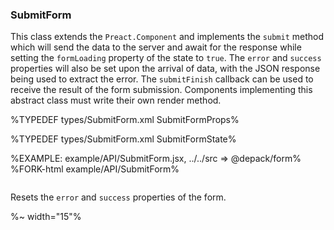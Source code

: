 ### **SubmitForm**

This class extends the `Preact.Component` and implements the `submit` method which will send the data to the server and await for the response while setting the `formLoading` property of the state to `true`. The `error` and `success` properties will also be set upon the arrival of data, with the JSON response being used to extract the error. The `submitFinish` callback can be used to receive the result of the form submission. Components implementing this abstract class must write their own render method.

%TYPEDEF types/SubmitForm.xml SubmitFormProps%

%TYPEDEF types/SubmitForm.xml SubmitFormState%

%EXAMPLE: example/API/SubmitForm.jsx, ../../src => @depack/form%
%FORK-html example/API/SubmitForm%

```#### reset => void
```

Resets the `error` and `success` properties of the form.


%~ width="15"%